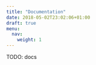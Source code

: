 ```yaml
---
title: "Documentation"
date: 2018-05-02T23:02:06+01:00
draft: true
menu:
  nav:
    weight: 1
---
```


TODO: docs

